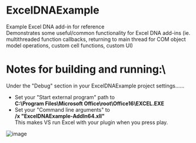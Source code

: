 # ExcelDNAExample
Example Excel DNA add-in for reference\
Demonstrates some useful/common functionality for Excel DNA add-ins (ie. multithreaded function callbacks, returning to main thread for COM object model operations, custom cell functions, custom UI)

# Notes for building and running:\
Under the "Debug" section in your ExcelDNAExample project settings......
* Set your "Start external program" path to\
**C:\Program Files\Microsoft Office\root\Office16\EXCEL.EXE**
* Set your "Command line arguments" to\
**/x "ExcelDNAExample-AddIn64.xll"**\
This makes VS run Excel with your plugin when you press play.


![image](https://user-images.githubusercontent.com/7013902/157382081-b70ee488-382a-40d2-b7b9-54be37b7e0c0.png)
